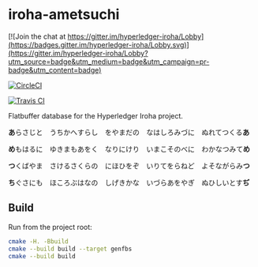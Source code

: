 # iroha-ametsuchi

[![Join the chat at https://gitter.im/hyperledger-iroha/Lobby](https://badges.gitter.im/hyperledger-iroha/Lobby.svg)](https://gitter.im/hyperledger-iroha/Lobby?utm_source=badge&utm_medium=badge&utm_campaign=pr-badge&utm_content=badge)

[![CircleCI](https://circleci.com/gh/hyperledger/iroha-ametsuchi/tree/master.svg?style=svg)](https://circleci.com/gh/hyperledger/iroha-ametsuchi/tree/master)

[![Travis CI](https://travis-ci.org/hyperledger/iroha-ametsuchi.svg?branch=master)](https://travis-ci.org/hyperledger/iroha-ametsuchi)

Flatbuffer database for the Hyperledger Iroha project.

**あ**らさじと　うちかへすらし　をやまだの　なはしろみづに　ぬれてつくる**あ**

**め**もはるに　ゆきまもあをく　なりにけり　いまこそのべに　わかなつみて**め**

**つ**くばやま　さけるさくらの　にほひをぞ　いりてをらねど　よそながらみ**つ**

**ち**ぐさにも　ほころぶはなの　しげきかな　いづらあをやぎ　ぬひしいとす**ぢ**

## Build

Run from the project root:

```sh
cmake -H. -Bbuild
cmake --build build --target genfbs
cmake --build build
```
